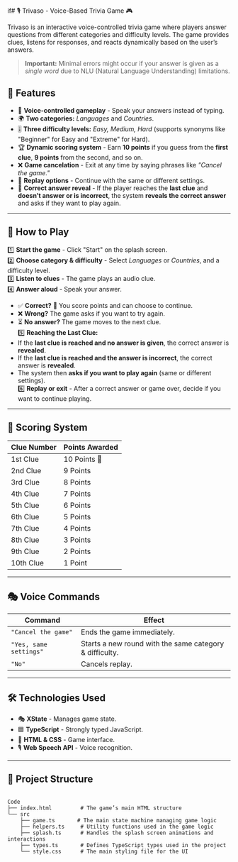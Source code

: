 if# 🎙️ Trivaso - Voice-Based Trivia Game 🎮  

Trivaso is an interactive voice-controlled trivia game where players answer questions from different categories and difficulty levels. The game provides clues, listens for responses, and reacts dynamically based on the user’s answers.  

> **Important:** Minimal errors might occur if your answer is given as a *single word* due to NLU (Natural Language Understanding) limitations.

## 🚀 Features  
- 🎤 **Voice-controlled gameplay** - Speak your answers instead of typing.  
- 🌍 **Two categories:** *Languages* and *Countries*.  
- 🎚 **Three difficulty levels:** *Easy, Medium, Hard* (supports synonyms like "Beginner" for Easy and "Extreme" for Hard).  
- 🏆 **Dynamic scoring system** - Earn **10 points** if you guess from the **first clue**, **9 points** from the second, and so on.  
- ❌ **Game cancelation** - Exit at any time by saying phrases like *"Cancel the game."*  
- 🔄 **Replay options** - Continue with the same or different settings.  
- 🔎 **Correct answer reveal** - If the player reaches the **last clue** and **doesn’t answer or is incorrect**, the system **reveals the correct answer** and asks if they want to play again.  

---

## 📖 How to Play  
1️⃣ **Start the game** - Click "Start" on the splash screen.  
2️⃣ **Choose category & difficulty** - Select *Languages* or *Countries*, and a difficulty level.  
3️⃣ **Listen to clues** - The game plays an audio clue.  
4️⃣ **Answer aloud** - Speak your answer.  
   - ✅ **Correct?** 🎉 You score points and can choose to continue.  
   - ❌ **Wrong?** The game asks if you want to try again.  
   - ⏳ **No answer?** The game moves to the next clue.  
5️⃣ **Reaching the Last Clue:**  
   - If the **last clue is reached and no answer is given**, the correct answer is **revealed**.  
   - If the **last clue is reached and the answer is incorrect**, the correct answer is **revealed**.  
   - The system then **asks if you want to play again** (same or different settings).  
6️⃣ **Replay or exit** - After a correct answer or game over, decide if you want to continue playing.  

---

## 🎯 Scoring System  
| **Clue Number** | **Points Awarded** |  
|-----------------|--------------------|  
| 1st Clue       | 10 Points 🎯 |  
| 2nd Clue       | 9 Points  |  
| 3rd Clue       | 8 Points  |  
| 4th Clue       | 7 Points  |  
| 5th Clue       | 6 Points  |  
| 6th Clue       | 5 Points  |  
| 7th Clue       | 4 Points  |  
| 8th Clue       | 3 Points  |  
| 9th Clue       | 2 Points  |  
| 10th Clue      | 1 Point  |  

---

## 🎭 Voice Commands  
| **Command** | **Effect** |  
|------------|-----------|  
| `"Cancel the game"` | Ends the game immediately. |    
| `"Yes, same settings"` | Starts a new round with the same category & difficulty. |  
| `"No"` | Cancels replay. |  

---

## 🛠️ Technologies Used  
- 🎭 **XState** - Manages game state.  
- 🟦 **TypeScript** - Strongly typed JavaScript.  
- 🎨 **HTML & CSS** - Game interface.  
- 🎙️ **Web Speech API** - Voice recognition.  

---
## 📂 Project Structure  

```

Code
├── index.html         # The game’s main HTML structure
└── src
    ├── game.ts       # The main state machine managing game logic
    ├── helpers.ts     # Utility functions used in the game logic
    ├── splash.ts      # Handles the splash screen animations and interactions
    ├── types.ts       # Defines TypeScript types used in the project
    └── style.css      # The main styling file for the UI



